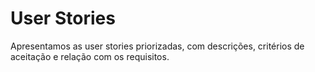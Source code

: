 # User Stories

Apresentamos as user stories priorizadas, com descrições, critérios de aceitação e relação com os requisitos.
